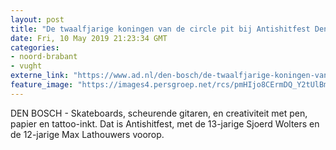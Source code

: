 ```yaml
---
layout: post
title: "De twaalfjarige koningen van de circle pit bij Antishitfest Den Bosch"
date: Fri, 10 May 2019 21:23:34 GMT
categories: 
- noord-brabant 
- vught 
externe_link: "https://www.ad.nl/den-bosch/de-twaalfjarige-koningen-van-de-circle-pit-bij-antishitfest-den-bosch~a8ebfea9/"
feature_image: "https://images4.persgroep.net/rcs/pmHIjo8CErmDQ_Y2tUlBmRo9Ay0/diocontent/147893360/_fitwidth/400/?appId=21791a8992982cd8da851550a453bd7f&quality=0.7"
---
```


DEN BOSCH - Skateboards, scheurende gitaren, en creativiteit met pen, papier en tattoo-inkt. Dat is Antishitfest, met de 13-jarige Sjoerd Wolters en de 12-jarige Max Lathouwers voorop.

